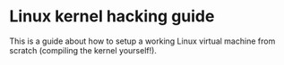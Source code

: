 # Linux kernel hacking guide

This is a guide about how to setup a working Linux virtual machine from scratch (compiling the kernel yourself!).
